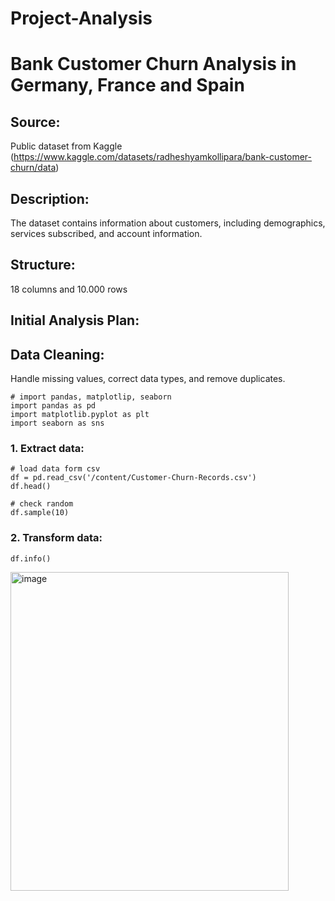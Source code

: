 # Project-Analysis
# Bank Customer Churn Analysis in Germany, France and Spain
## Source: 
Public dataset from Kaggle (https://www.kaggle.com/datasets/radheshyamkollipara/bank-customer-churn/data)

## Description: 
The dataset contains information about customers, including demographics, services subscribed, and account information.

## Structure: 
18 columns and 10.000 rows

## Initial Analysis Plan:

## Data Cleaning: 
Handle missing values, correct data types, and remove duplicates.
```code
# import pandas, matplotlip, seaborn
import pandas as pd
import matplotlib.pyplot as plt
import seaborn as sns
```

### 1. Extract data:
```code
# load data form csv
df = pd.read_csv('/content/Customer-Churn-Records.csv')
df.head()

# check random
df.sample(10)
```

### 2. Transform data:
```code
df.info()
```
<img width="445" height="510" alt="image" src="https://github.com/user-attachments/assets/9b15c03c-77d8-4984-ba27-7a0c0bd7c274" />

